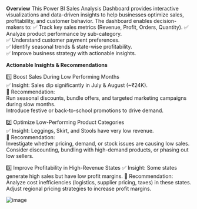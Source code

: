 **Overview**
This Power BI Sales Analysis Dashboard provides interactive visualizations and data-driven insights to help businesses optimize sales, profitability, and customer behavior. The dashboard enables decision-makers to:
                                                                                                                                                                                           ✅ Track key sales metrics (Revenue, Profit, Orders, Quantity).                                                                                                                            ✅ Analyze product performance by sub-category.                                                                                                                           
✅ Understand customer payment preferences.                                                                                                                                            
✅ Identify seasonal trends & state-wise profitability.                                                                                                                                  
✅ Improve business strategy with actionable insights.                                                                                                                                                                                                               

 **Actionable Insights & Recommendations**
 
1️⃣ Boost Sales During Low Performing Months                                                                                                                                    
✅ Insight: Sales dip significantly in July & August (~₹24K).                                                                                                                      
📌 Recommendation:                                                                                                                                                                  
 Run seasonal discounts, bundle offers, and targeted marketing campaigns during slow months.                                                                                          
 Introduce festive or back-to-school promotions to drive demand.                                                                                                                      

2️⃣ Optimize Low-Performing Product Categories                                                                                                                                        
✅ Insight: Leggings, Skirt, and Stools have very low revenue.                                                                                                                            
📌 Recommendation:                                                                                                                                                                        
Investigate whether pricing, demand, or stock issues are causing low sales.                                                                                                                
Consider discounting, bundling with high-demand products, or phasing out low sellers.                                                                                                    

3️⃣ Improve Profitability in High-Revenue States
✅ Insight: Some states generate high sales but have low profit margins.
📌 Recommendation:
Analyze cost inefficiencies (logistics, supplier pricing, taxes) in these states.
Adjust regional pricing strategies to increase profit margins.




![image](https://github.com/user-attachments/assets/ff55c6f1-eedc-490c-a7c9-22d59998316b)
